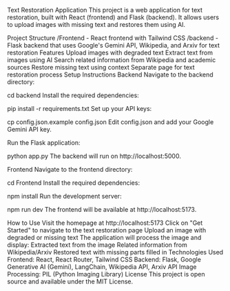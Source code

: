 Text Restoration Application
This project is a web application for text restoration, built with React (frontend) and Flask (backend). It allows users to upload images with missing text and restores them using AI.

Project Structure
/Frontend - React frontend with Tailwind CSS
/backend - Flask backend that uses Google's Gemini API, Wikipedia, and Arxiv for text restoration
Features
Upload images with degraded text
Extract text from images using AI
Search related information from Wikipedia and academic sources
Restore missing text using context
Separate page for text restoration process
Setup Instructions
Backend
Navigate to the backend directory:

cd backend
Install the required dependencies:

pip install -r requirements.txt
Set up your API keys:

cp config.json.example config.json
Edit config.json and add your Google Gemini API key.

Run the Flask application:

python app.py
The backend will run on http://localhost:5000.

Frontend
Navigate to the frontend directory:

cd Frontend
Install the required dependencies:

npm install
Run the development server:

npm run dev
The frontend will be available at http://localhost:5173.

How to Use
Visit the homepage at http://localhost:5173
Click on "Get Started" to navigate to the text restoration page
Upload an image with degraded or missing text
The application will process the image and display:
Extracted text from the image
Related information from Wikipedia/Arxiv
Restored text with missing parts filled in
Technologies Used
Frontend: React, React Router, Tailwind CSS
Backend: Flask, Google Generative AI (Gemini), LangChain, Wikipedia API, Arxiv API
Image Processing: PIL (Python Imaging Library)
License
This project is open source and available under the MIT License.
